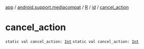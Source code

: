 [app](../../../index.md) / [android.support.mediacompat](../../index.md) / [R](../index.md) / [id](index.md) / [cancel_action](.)

# cancel_action

`static val cancel_action: `[`Int`](https://kotlinlang.org/api/latest/jvm/stdlib/kotlin/-int/index.html)
`static val cancel_action: `[`Int`](https://kotlinlang.org/api/latest/jvm/stdlib/kotlin/-int/index.html)